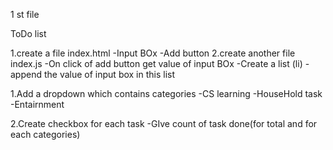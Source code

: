 1 st file


  ToDo list

  1.create a file index.html
  -Input BOx
  -Add button
  2.create another file index.js
  -On click of add button get value of input BOx
  -Create a list (li)
  -append the value of input box in this list




  1.Add a dropdown which contains categories
  -CS learning
  -HouseHold task
  -Entairnment

  2.Create checkbox for each task
  -GIve count of task done(for total and for each categories)
